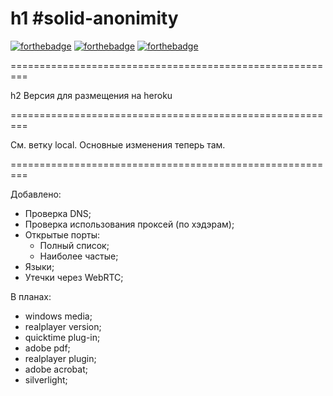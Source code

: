 h1 #solid-anonimity
=========================================================

[![forthebadge](https://forthebadge.com/images/badges/powered-by-water.svg)](https://forthebadge.com) [![forthebadge](https://forthebadge.com/images/badges/made-with-python.svg)](https://forthebadge.com) [![forthebadge](https://forthebadge.com/images/badges/made-with-javascript.svg)](https://forthebadge.com)

=========================================================

h2 Версия для размещения на heroku

=========================================================

См. ветку local. Основные изменения теперь там.

=========================================================

Добавлено:
- Проверка DNS;
- Проверка использования проксей (по хэдэрам);
- Открытые порты:
    - Полный список;
    - Наиболее частые;
- Языки;
- Утечки через WebRTC;

В планах:
+ windows media;
+ realplayer version;
+ quicktime plug-in;
+ adobe pdf;
+ realplayer plugin;
+ adobe acrobat;
+ silverlight;
